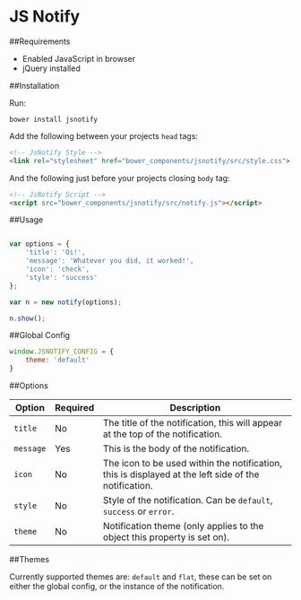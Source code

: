 # JS Notify


##Requirements

* Enabled JavaScript in browser
* jQuery installed

##Installation

Run:

```bower install jsnotify```

Add the following between your projects ```head``` tags:

```html
<!-- JsNotify Style -->
<link rel="stylesheet" href="bower_components/jsnotify/src/style.css">
```

And the following just before your projects closing ```body``` tag:

```html
<!-- JsNotify Script -->
<script src="bower_components/jsnotify/src/notify.js"></script>
```

##Usage

```javascript

var options = {
	'title': 'Oi!',
	'message': 'Whatever you did, it worked!',
	'icon': 'check',
	'style': 'success'
};

var n = new notify(options);

n.show();
```

##Global Config

```javascript
window.JSNOTIFY_CONFIG = {
	theme: 'default'
}
```

##Options

| Option        | Required | Description                                                                                          |
|---------------|----------|------------------------------------------------------------------------------------------------------|
| ```title```   | No       | The title of the notification, this will appear at the top of the notification.                      |
| ```message``` | Yes      | This is the body of the notification.                                                                |
| ```icon```    | No       | The icon to be used within the notification, this is displayed at the left side of the notification. |
| ```style```   | No       | Style of the notification. Can be ```default```, ```success``` or ```error```.                       |
| ```theme```   | No       | Notification theme (only applies to the object this property is set on).                             |

##Themes

Currently supported themes are: ```default``` and ```flat```, these can be set on either the global config, or the instance of the notification.